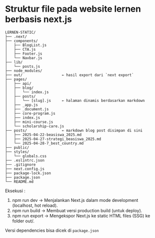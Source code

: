 # Struktur file pada website lernen berbasis next.js

```
LERNEN-STATIC/
├── .next/
├── components/
│   ├── BlogList.js
│   ├── CTA.js
│   ├── Footer.js
│   └── Navbar.js
├── lib/
│   └── posts.js
├── node_modules/
├── out/                  ← hasil export dari `next export`
├── pages/
│   ├── api/
│   ├── blog/
│   │   └── index.js
│   ├── posts/
│   │   └── [slug].js     ← halaman dinamis berdasarkan markdown
│   ├── _app.js
│   ├── _document.js
│   ├── core-program.js
│   ├── index.js
│   ├── mini-course.js
│   └── scholarship-care.js
├── posts/                ← markdown blog post disimpan di sini
│   ├── 2025-04-22-beasiswa_2025.md
│   ├── 2025-04-27-strategi_beasiswa_2025.md
│   └── 2025-04-28-7_best_country.md
├── public/
├── styles/
│   └── globals.css
├── .eslintrc.json
├── .gitignore
├── next.config.js
├── package-lock.json
├── package.json
└── README.md
```

Eksekusi :

1. npm run dev → Menjalankan Next.js dalam mode development (localhost, hot reload).  
2. npm run build → Membuat versi production build (untuk deploy).  
3. npm run export → Mengekspor Next.js ke static HTML files (SSG) ke folder out/.  

Versi dependencies bisa dicek di `package.json`